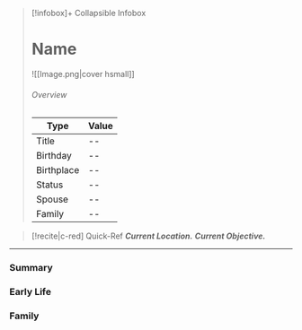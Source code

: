 > [!infobox]+ Collapsible Infobox
> # Name
> ![[Image.png|cover hsmall]]
> ###### Overview
> | Type | Value |
> | ---- | ---- |
> | Title | -- |
> | Birthday | -- |
> | Birthplace | -- |
> | Status | -- |
> | Spouse | -- |
> | Family | -- |

> [!recite|c-red] Quick-Ref
>***Current Location.*** 
>***Current Objective.*** 

***
### Summary
### Early Life
### Family
